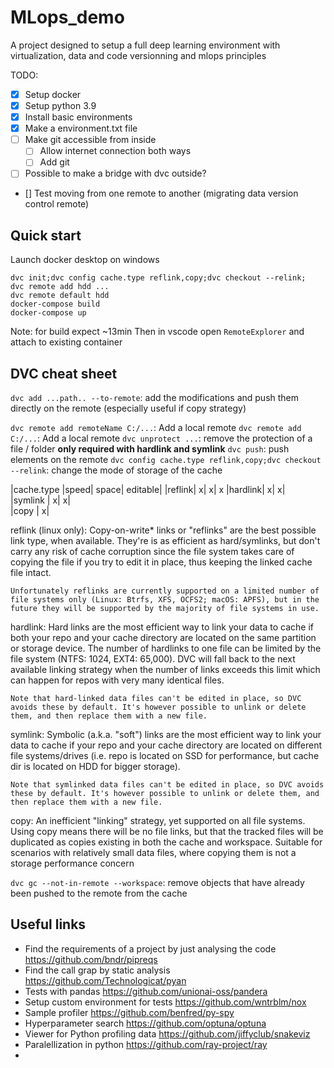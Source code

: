 # MLops_demo
A project designed to setup a full deep learning environment with virtualization, data and code versionning and mlops principles


TODO:
- [x] Setup docker
- [x] Setup python 3.9
- [x] Install basic environments
- [x] Make a environment.txt file
- [ ] Make git accessible from inside
    - [ ] Allow internet connection both ways
    - [ ] Add git
- [ ] Possible to make a bridge with dvc outside?
- [] Test moving from one remote to another (migrating data version control remote)

## Quick start
Launch docker desktop on windows

```
dvc init;dvc config cache.type reflink,copy;dvc checkout --relink;
dvc remote add hdd ...
dvc remote default hdd
docker-compose build
docker-compose up
```
Note: for build expect ~13min
Then in vscode open `RemoteExplorer` and attach to existing container

## DVC cheat sheet

`dvc add ...path.. --to-remote`: add the modifications and push them directly on the remote (especially useful if copy strategy)

`dvc remote add remoteName C:/...`: Add a local remote
`dvc remote add C:/...`: Add a local remote
`dvc unprotect ...`: remove the protection of a file / folder **only required with hardlink and symlink**
`dvc push`: push elements on the remote
`dvc config cache.type reflink,copy;dvc checkout --relink`: change the mode of storage of the cache

|cache.type	|speed|	space|	editable|
|reflink| 	x|	x|	x
|hardlink| 	x|	x|	
|symlink |	x|	x|	
|copy |			x|

reflink (linux only): Copy-on-write* links or "reflinks" are the best possible link type, when available. They're is as efficient as hard/symlinks, but don't carry any risk of cache corruption since the file system takes care of copying the file if you try to edit it in place, thus keeping the linked cache file intact.

    Unfortunately reflinks are currently supported on a limited number of file systems only (Linux: Btrfs, XFS, OCFS2; macOS: APFS), but in the future they will be supported by the majority of file systems in use.

hardlink: Hard links are the most efficient way to link your data to cache if both your repo and your cache directory are located on the same partition or storage device. The number of hardlinks to one file can be limited by the file system (NTFS: 1024, EXT4: 65,000). DVC will fall back to the next available linking strategy when the number of links exceeds this limit which can happen for repos with very many identical files.

    Note that hard-linked data files can't be edited in place, so DVC avoids these by default. It's however possible to unlink or delete them, and then replace them with a new file.

symlink: Symbolic (a.k.a. "soft") links are the most efficient way to link your data to cache if your repo and your cache directory are located on different file systems/drives (i.e. repo is located on SSD for performance, but cache dir is located on HDD for bigger storage).

    Note that symlinked data files can't be edited in place, so DVC avoids these by default. It's however possible to unlink or delete them, and then replace them with a new file.

copy: An inefficient "linking" strategy, yet supported on all file systems. Using copy means there will be no file links, but that the tracked files will be duplicated as copies existing in both the cache and workspace. Suitable for scenarios with relatively small data files, where copying them is not a storage performance concern 

`dvc gc --not-in-remote --workspace`: remove objects that have already been pushed to the remote from the cache

## Useful links

- Find the requirements of a project by just analysing the code https://github.com/bndr/pipreqs
- Find the call grap by static analysis https://github.com/Technologicat/pyan
- Tests with pandas https://github.com/unionai-oss/pandera
- Setup custom environment for tests https://github.com/wntrblm/nox
- Sample profiler https://github.com/benfred/py-spy
- Hyperparameter search https://github.com/optuna/optuna
- Viewer for Python profiling data https://github.com/jiffyclub/snakeviz
- Paralellization in python https://github.com/ray-project/ray
- 
